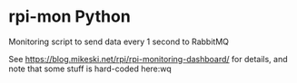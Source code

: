 # rpi-mon Python

Monitoring script to send data every 1 second to RabbitMQ

See https://blog.mikeski.net/rpi/rpi-monitoring-dashboard/ for details, and note that 
some stuff is hard-coded here:wq

